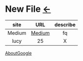 # New File [←](../index.md)

  | site | URL | describe |
  |:---:|:---:|:---:|
  | Medium | [Medium](https://medium.com) | fq |
  | lucy | 25 | X |

[AboutGoogle](AboutGoogle.md)
